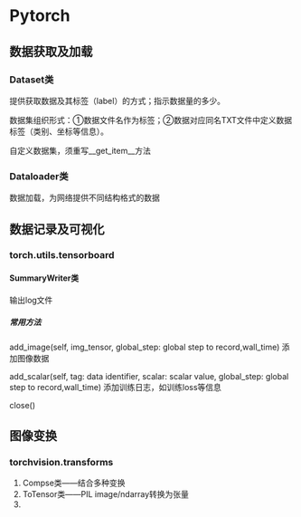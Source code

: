 <style> @import url(../auto_number_title.css); </style>

# Pytorch

## **数据获取及加载**

### **Dataset类**

提供获取数据及其标签（label）的方式；指示数据量的多少。

数据集组织形式：①数据文件名作为标签；②数据对应同名TXT文件中定义数据标签（类别、坐标等信息）。

自定义数据集，须重写__get_item__方法

### **Dataloader类**

数据加载，为网络提供不同结构格式的数据

## **数据记录及可视化**

### **torch.utils.tensorboard**

#### **SummaryWriter类**

输出log文件

##### **常用方法**

add_image(self, img_tensor, global_step: global step to record,wall_time)	添加图像数据

add_scalar(self, tag: data identifier, scalar: scalar value, global_step: global step to record,wall_time)	添加训练日志，如训练loss等信息

close()

## **图像变换**

### **torchvision.transforms**

1. Compse类——结合多种变换
2. ToTensor类——PIL image/ndarray转换为张量
3.
